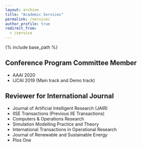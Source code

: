 ```yaml
---
layout: archive
title: "Academic Services"
permalink: /service/
author_profile: true
redirect_from:
  - /service
---
```


{% include base_path %}

Conference Program Committee Member
------
* AAAI 2020
* IJCAI 2019 (Main track and Demo track)

Reviewer for International Journal
------
* Journal of Artificial Intelligent Research (JAIR)
* IISE Transactions (Previous IIE Transactions)
* Computers & Operations Research
* Simulation Modelling Practice and Theory
* International Transactions in Operational Research
* Journal of Renewable and Sustainable Energy
* Plos One
